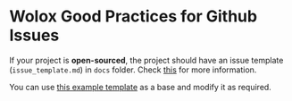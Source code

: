 # Wolox Good Practices for Github Issues

If your project is **open-sourced**, the project should have an issue template
(`issue_template.md`) in `docs` folder. Check [this](https://help.github.com/articles/manually-creating-a-single-issue-template-for-your-repository/) for more information.

You can use [this example template](./issue_template.md) as a base and modify it as required.
